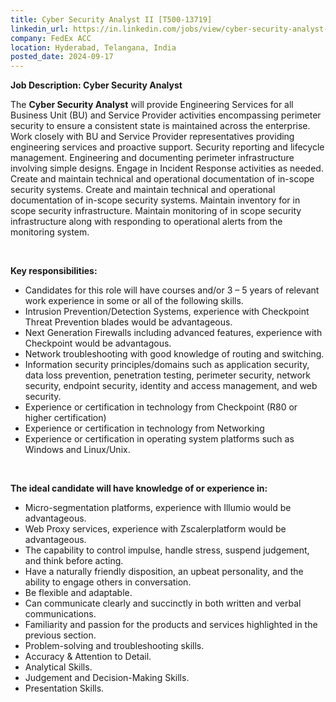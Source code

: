 ```yaml
---
title: Cyber Security Analyst II [T500-13719]
linkedin_url: https://in.linkedin.com/jobs/view/cyber-security-analyst-ii-t500-13719-at-fedex-acc-4010395262?position=46&pageNum=0&refId=z4RP%2FQ6URa8ADUKeuEHpnQ%3D%3D&trackingId=G94Bbphja%2B9a6px2kuWNUw%3D%3D
company: FedEx ACC
location: Hyderabad, Telangana, India
posted_date: 2024-09-17
---
```


<div class="description__text description__text--rich">
<section class="show-more-less-html" data-max-lines="5">
<div class="show-more-less-html__markup show-more-less-html__markup--clamp-after-5 relative overflow-hidden">
<p><strong>Job Description: Cyber Security Analyst</strong></p><p>The <strong>Cyber Security Analyst</strong> will provide Engineering Services for all Business Unit (BU) and Service Provider activities encompassing perimeter security to ensure a consistent state is maintained across the enterprise. Work closely with BU and Service Provider representatives providing engineering services and proactive support. Security reporting and lifecycle management. Engineering and documenting perimeter infrastructure involving simple designs. Engage in Incident Response activities as needed. Create and maintain technical and operational documentation of in-scope security systems. Create and maintain technical and operational documentation of in-scope security systems. Maintain inventory for in scope security infrastructure. Maintain monitoring of in scope security infrastructure along with responding to operational alerts from the monitoring system. </p><p><br/></p><p><strong>Key responsibilities:</strong></p><ul><li>Candidates for this role will have courses and/or 3 – 5 years of relevant work experience in some or all of the following skills. </li><li>Intrusion Prevention/Detection Systems, experience with Checkpoint Threat Prevention blades would be advantageous.</li><li>Next Generation Firewalls including advanced features, experience with Checkpoint would be advantagous.</li><li>Network troubleshooting with good knowledge of routing and switching.</li><li>Information security principles/domains such as application security, data loss prevention, penetration testing, perimeter security, network security, endpoint security, identity and access management, and web security.</li><li>Experience or certification in technology from Checkpoint (R80 or higher certification)</li><li>Experience or certification in technology from Networking</li><li>Experience or certification in operating system platforms such as Windows and Linux/Unix.</li></ul><p><br/></p><p><strong>The ideal candidate will have knowledge of or experience in: </strong></p><ul><li>Micro-segmentation platforms, experience with Illumio would be advantageous. </li><li>Web Proxy services, experience with Zscalerplatform would be advantageous. </li><li>The capability to control impulse, handle stress, suspend judgement, and think before acting. </li><li>Have a naturally friendly disposition, an upbeat personality, and the ability to engage others in conversation. </li><li>Be flexible and adaptable.</li><li>Can communicate clearly and succinctly in both written and verbal communications.</li><li>Familiarity and passion for the products and services highlighted in the previous section. </li><li>Problem-solving and troubleshooting skills. </li><li>Accuracy &amp; Attention to Detail.</li><li>Analytical Skills.</li><li>Judgement and Decision-Making Skills.</li><li>Presentation Skills.</li></ul>
</div>


<!-- --> </section>
</div>